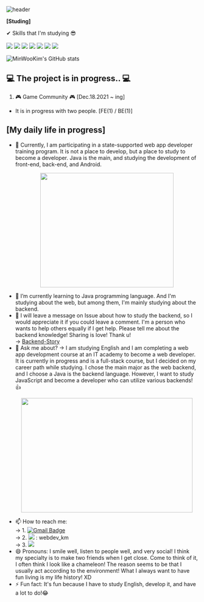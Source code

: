 ![header](https://capsule-render.vercel.app/api?type=waving&color=auto&height=250&section=header&text=MinWooKim%21&fontSize=80)

<strong>[Studing]</strong>

✔ Skills that I'm studying 😎
<br/><br/>
<img src="https://img.shields.io/badge/JAVA-007396?style=flat-square&logo=JAVA&logoColor=white"/> <img src="https://img.shields.io/badge/HTML5-E34F26?style=flat-square&logo=HTML5&logoColor=white"/> <img src="https://img.shields.io/badge/CSS3-1572B6?style=flat-square&logo=CSS3&logoColor=white"/> <img src="https://img.shields.io/badge/JavaScript-F7DF1E?style=flat-square&logo=JavaScript&logoColor=white"/> <img src="https://img.shields.io/badge/Python-3766AB?style=flat-square&logo=Python&logoColor=white"/> <img src="https://img.shields.io/badge/ReactJS-61DAFB?style=flat-square&logo=ReactJS&logoColor=white"/> <img src="https://img.shields.io/badge/Git-181717?style=flat-square&logo=Git&logoColor=white"/>

![MinWooKim's GitHub stats](https://github-readme-stats.vercel.app/api?username=CodingScript990&show_icons=true&theme=radical)

## 💻 The project is in progress.. 💻 

1. 🎮 Game Community 🎮 [Dec.18.2021 ~ ing]
- It is in progress with two people. [FE(1) / BE(1)]

## [My daily life in progress]

- 🔭 Currently, I am participating in a state-supported web app developer training program. It is not a place to develop, but a place to study to become a developer. Java is the main, and studying the development of front-end, back-end, and Android. <p align="center"><img src="https://user-images.githubusercontent.com/70142090/142751583-905f3ab7-3902-491b-9609-cb8f3795248c.gif" width="350" height="300"></p>
- 🌱 I’m currently learning to Java programming language. And I'm studying about the web, but among them, I'm mainly studying about the backend.
- 🤔 I will leave a message on Issue about how to study the backend, so I would appreciate it if you could leave a comment. I'm a person who wants to help others equally if I get help. Please tell me about the backend knowledge! Sharing is love! Thank u!<br/>
  -> [Backend-Story](https://github.com/CodingScript990/Backend-Story/issues) <br/>
- 💬 Ask me about?
  -> I am studying English and I am completing a web app development course at an IT academy to become a web developer. It is currently in progress and is a full-stack course, but I decided on my career path while studying. I chose the main major as the web backend, and I choose a  Java is the backend language. However, I want to study JavaScript and become a developer who can utilize various backends! 👍 <br/> <p align="center"><img src="https://user-images.githubusercontent.com/70142090/142751593-fdfa55e2-408e-4fde-a36c-307a12863ed1.gif" width="450" height="300"></p>
- 📫 How to reach me: <br/>
  -> 1. [![Gmail Badge](https://img.shields.io/badge/Gmail-d14836?style=flat-square&logo=Gmail&logoColor=white&link=mailto:a41787192@gmail.com)](mailto:a41787192@gmail.com) <br/>
  -> 2. <img src="https://img.shields.io/badge/Instagram-E4405F?style=flat-square&logo=Instagram&logoColor=white"/> : webdev_km <br/>
  -> 3. <img src="https://img.shields.io/badge/Phone-30B980?style=flat-square&logo=Phone&logoColor=white"/> <br/>
- 😄 Pronouns: I smile well, listen to people well, and very social! I think my specialty is to make two friends when I get close. Come to think of it, I often think I look like a chameleon! The reason seems to be that I usually act according to the environment! What I always want to have fun living is my life history! XD
- ⚡ Fun fact: It's fun because I have to study English, develop it, and have a lot to do!😂

